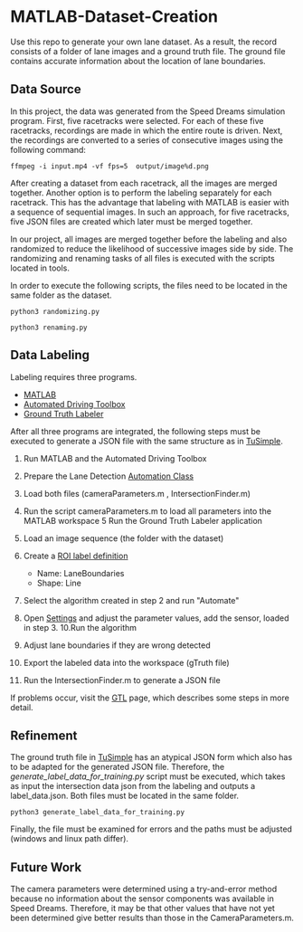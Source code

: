 # MATLAB-Dataset-Creation
Use this repo to generate your own lane dataset. As a result, the record consists of a folder of lane images and a ground truth file. The ground file contains accurate information about the location of lane boundaries.

## Data Source
In this project, the data was generated from the Speed Dreams simulation program. First, five racetracks were selected. For each of these five racetracks, recordings are made in which the entire route is driven. Next, the recordings are converted to a series of consecutive images using the following command:


```
ffmpeg -i input.mp4 -vf fps=5  output/image%d.png
```

After creating a dataset from each racetrack, all the images are merged together. Another option is to perform the labeling separately for each racetrack. This has the advantage that labeling with MATLAB is easier with a sequence of sequential images. In such an approach, for five racetracks, five JSON files are created which later must be merged together. 

In our project, all images are merged together before the labeling and also randomized to reduce the likelihood of successive images side by side. The randomizing and renaming tasks of all files is executed with the scripts located in tools.

In order to execute the following scripts, the files need to be located in the same folder as the dataset.
```
python3 randomizing.py
```
```
python3 renaming.py
```
## Data Labeling
Labeling requires three programs.
-  [MATLAB](https://de.mathworks.com/products/matlab.html)
-  [Automated Driving Toolbox](https://de.mathworks.com/products/automated-driving.html)
-  [Ground Truth Labeler](https://de.mathworks.com/help/driving/ug/get-started-with-the-ground-truth-labeler.html)

After all three programs are integrated, the following steps must be executed to generate a JSON file with the same structure as in [TuSimple](https://github.com/TuSimple/tusimple-benchmark/tree/master/doc/lane_detection).

1. Run MATLAB and the Automated Driving Toolbox
2. Prepare the Lane Detection [Automation Class](https://de.mathworks.com/help/driving/examples/automate-ground-truth-labeling-of-lane-boundaries.html)
3. Load both files (cameraParameters.m , IntersectionFinder.m)
4. Run the script cameraParameters.m to load all parameters into the MATLAB workspace
5  Run the Ground Truth Labeler application
6. Load an image sequence (the folder with the dataset)
7. Create a [ROI label definition](pictures/roi.png) 
      - Name: LaneBoundaries
      - Shape: Line
      
8. Select the algorithm created in step 2 and run "Automate"
9. Open [Settings](pictures/settings.png) and adjust the parameter values, add the sensor, loaded in step 3.
10.Run the algorithm
11. Adjust lane boundaries if they are wrong detected
12. Export the labeled data into the workspace  (gTruth file)
13. Run the IntersectionFinder.m to generate a JSON file

If problems occur, visit the [GTL](https://de.mathworks.com/help/driving/examples/automate-ground-truth-labeling-of-lane-boundaries.html) page, which describes some steps in more detail.

## Refinement
The ground truth file in [TuSimple](https://github.com/TuSimple/tusimple-benchmark/tree/master/doc/lane_detection) has an atypical JSON form which also has to be adapted for the generated JSON file. Therefore, the *generate_label_data_for_training.py* script must be executed, which takes as input the intersection data json from the labeling and outputs a label_data.json. Both files must be located in the same folder.

```
python3 generate_label_data_for_training.py
```
Finally, the file must be examined for errors and the paths must be adjusted (windows and linux path differ).

## Future Work
The camera parameters were determined using a try-and-error method because no information about the sensor components was available in Speed Dreams. Therefore, it may be that other values that have not yet been determined give better results than those in the CameraParameters.m.

